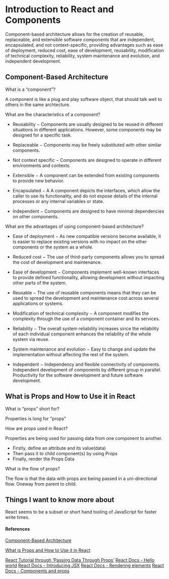 # Introduction to React and Components

Component-based architecture allows for the creation of reusable, replaceable, and extensible software components that are independent, encapsulated, and not context-specific, providing advantages such as ease of deployment, reduced cost, ease of development, reusability, modification of technical complexity, reliability, system maintenance and evolution, and independent development.

## Component-Based Architecture

What is a “component”?

A component is like a plug and play software object, that should talk well to others in the same archtecture.

What are the characteristics of a component?

* Reusability − Components are usually designed to be reused in different situations in different applications. However, some components may be designed for a specific task.

* Replaceable − Components may be freely substituted with other similar components.

* Not context specific − Components are designed to operate in different environments and contexts.

* Extensible − A component can be extended from existing components to provide new behavior.

* Encapsulated − A A component depicts the interfaces, which allow the caller to use its functionality, and do not expose details of the internal processes or any internal variables or state.

* Independent − Components are designed to have minimal dependencies on other components.

What are the advantages of using component-based architecture?

* Ease of deployment − As new compatible versions become available, it is easier to replace existing versions with no impact on the other components or the system as a whole.

* Reduced cost − The use of third-party components allows you to spread the cost of development and maintenance.

* Ease of development − Components implement well-known interfaces to provide defined functionality, allowing development without impacting other parts of the system.

* Reusable − The use of reusable components means that they can be used to spread the development and maintenance cost across several applications or systems.

* Modification of technical complexity − A component modifies the complexity through the use of a component container and its services.

* Reliability − The overall system reliability increases since the reliability of each individual component enhances the reliability of the whole system via reuse.

* System maintenance and evolution − Easy to change and update the implementation without affecting the rest of the system.

* Independent − Independency and flexible connectivity of components. Independent development of components by different group in parallel. Productivity for the software development and future software development.

## What is Props and How to Use it in React

What is “props” short for?

Properties is long for "props"

How are props used in React?

Properties are being used for passing data from one component to another.

* Firstly, define an attribute and its value(data)
* Then pass it to child component(s) by using Props
* Finally, render the Props Data

What is the flow of props?

The flow is that the data with props are beiing passed in a uni-directional flow. Oneway from parent to child.

## Things I want to know more about

React seems to be a subset or short hand tooling of JavaScript for faster write times.

#### References

[Component-Based Architecture](https://www.tutorialspoint.com/software_architecture_design/component_based_architecture.htm)

[What is Props and How to Use it in React](https://itnext.io/what-is-props-and-how-to-use-it-in-react-da307f500da0)

[React Tutorial through ‘Passing Data Through Props’](https://reactjs.org/tutorial/tutorial.html)
[React Docs - Hello world](https://reactjs.org/docs/hello-world.html)
[React Docs - Introducing JSX](https://reactjs.org/docs/introducing-jsx.html)
[React Docs - Rendering elements](https://reactjs.org/docs/rendering-elements.html)
[React Docs - Components and props](https://reactjs.org/docs/components-and-props.html)